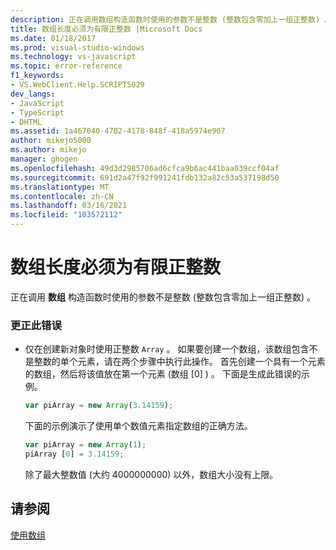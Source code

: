 ```yaml
---
description: 正在调用数组构造函数时使用的参数不是整数 (整数包含零加上一组正整数) 。
title: 数组长度必须为有限正整数 |Microsoft Docs
ms.date: 01/18/2017
ms.prod: visual-studio-windows
ms.technology: vs-javascript
ms.topic: error-reference
f1_keywords:
- VS.WebClient.Help.SCRIPT5029
dev_langs:
- JavaScript
- TypeScript
- DHTML
ms.assetid: 1a467040-4702-4178-848f-418a5974e907
author: mikejo5000
ms.author: mikejo
manager: ghogen
ms.openlocfilehash: 49d3d2985706ad6cfca9b6ac441baa039ccf04af
ms.sourcegitcommit: 691d2a47f92f991241fdb132a82c53a537198d50
ms.translationtype: MT
ms.contentlocale: zh-CN
ms.lasthandoff: 03/16/2021
ms.locfileid: "103572112"
---
```

# <a name="array-length-must-be-a-finite-positive-integer"></a>数组长度必须为有限正整数
正在调用 **数组** 构造函数时使用的参数不是整数 (整数包含零加上一组正整数) 。  
  
### <a name="to-correct-this-error"></a>更正此错误  
  
- 仅在创建新对象时使用正整数 `Array` 。 如果要创建一个数组，该数组包含不是整数的单个元素，请在两个步骤中执行此操作。 首先创建一个具有一个元素的数组，然后将该值放在第一个元素 (数组 [0] ) 。 下面是生成此错误的示例。  
  
    ```JavaScript  
    var piArray = new Array(3.14159);  
    ```  
  
     下面的示例演示了使用单个数值元素指定数组的正确方法。  
  
    ```JavaScript  
    var piArray = new Array(1);  
    piArray [0] = 3.14159;  
    ```  
  
     除了最大整数值 (大约 4000000000) 以外，数组大小没有上限。  
  
## <a name="see-also"></a>请参阅  
 [使用数组](https://developer.mozilla.org/docs/Learn/JavaScript/First_steps/Arrays)
